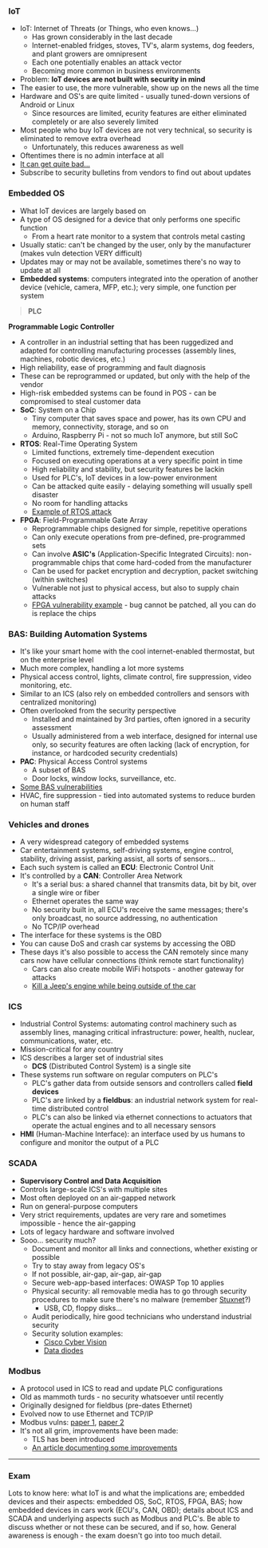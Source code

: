 ### IoT

- IoT: Internet of Threats (or Things, who even knows...)
	- Has grown considerably in the last decade
	- Internet-enabled fridges, stoves, TV's, alarm systems, dog feeders, and plant growers are omnipresent
	- Each one potentially enables an attack vector
	- Becoming more common in business environments
- Problem: **IoT devices are not built with security in mind**
- The easier to use, the more vulnerable, show up on the news all the time
- Hardware and OS's are quite limited - usually tuned-down versions of Android or Linux
	- Since resources are limited, ecurity features are either eliminated completely or are also severely limited
- Most people who buy IoT devices are not very technical, so security is eliminated to remove extra overhead
	- Unfortunately, this reduces awareness as well
- Oftentimes there is no admin interface at all
- [It can get quite bad...](https://mashable.com/article/casino-smart-thermometer-hacked)
- Subscribe to security bulletins from vendors to find out about updates

### Embedded OS

- What IoT devices are largely based on
- A type of OS designed for a device that only performs one specific function
	- From a heart rate monitor to a system that controls metal casting
- Usually static: can't be changed by the user, only by the manufacturer (makes vuln detection VERY difficult)
- Updates may or may not be available, sometimes there's no way to update at all
- **Embedded systems**: computers integrated into the operation of another device (vehicle, camera, MFP, etc.); very simple, one function per system

>**PLC**

**Programmable Logic Controller**

- A controller in an industrial setting that has been ruggedized and adapted for controlling manufacturing processes (assembly lines, machines, robotic devices, etc.)
- High reliability, ease of programming and fault diagnosis
- These can be reprogrammed or updated, but only with the help of the vendor
- High-risk embedded systems can be found in POS - can be compromised to steal customer data
- **SoC**: System on a Chip
	- Tiny computer that saves space and power, has its own CPU and memory, connectivity, storage, and so on
	- Arduino, Raspberry Pi - not so much IoT anymore, but still SoC
- **RTOS**: Real-Time Operating System
	- Limited functions, extremely time-dependent execution
	- Focused on executing operations at a very specific point in time
	- High reliability and stability, but security features be lackin
	- Used for PLC's, IoT devices in a low-power environment
	- Can be attacked quite easily - delaying something will usually spell disaster
	- No room for handling attacks
	- [Example of RTOS attack](https://www.theregister.com/2019/07/29/wind_river_patches_vxworks/)
- **FPGA**: Field-Programmable Gate Array
	- Reprogrammable chips designed for simple, repetitive operations
	- Can only execute operations from pre-defined, pre-programmed sets
	- Can involve **ASIC's** (Application-Specific Integrated Circuits): non-programmable chips that come hard-coded from the manufacturer
	- Can be used for packet encryption and decryption, packet switching (within switches)
	- Vulnerable not just to physical access, but also to supply chain attacks
	- [FPGA vulnerability example](https://www.eenewseurope.com/en/starbleed-vulnerability-revealed-in-xilinx-fpgas/) - bug cannot be patched, all you can do is replace the chips

### BAS: Building Automation Systems

- It's like your smart home with the cool internet-enabled thermostat, but on the enterprise level
- Much more complex, handling a lot more systems
- Physical access control, lights, climate control, fire suppression, video monitoring, etc.
- Similar to an ICS (also rely on embedded controllers and sensors with centralized monitoring)
- Often overlooked from the security perspective
	- Installed and maintained by 3rd parties, often ignored in a security assessment
	- Usually administered from a web interface, designed for internal use only, so security features are often lacking (lack of encryption, for instance, or hardcoded security credentials)
- **PAC**: Physical Access Control systems
	- A subset of BAS
	- Door locks, window locks, surveillance, etc.
- [Some BAS vulnerabilities](https://www.forescout.com/blog/vulnerabilities-in-building-automation-systems/)
- HVAC, fire suppression - tied into automated systems to reduce burden on human staff

### Vehicles and drones

- A very widespread category of embedded systems
- Car entertainment systems, self-driving systems, engine control, stability, driving assist, parking assist, all sorts of sensors...
- Each such system is called an **ECU**: Electronic Control Unit
- It's controlled by a **CAN**: Controller Area Network
	- It's a serial bus: a shared channel that transmits data, bit by bit, over a single wire or fiber
	- Ethernet operates the same way
	- No security built in, all ECU's receive the same messages; there's only broadcast, no source addressing, no authentication
	- No TCP/IP overhead
- The interface for these systems is the OBD
- You can cause DoS and crash car systems by accessing the OBD
- These days it's also possible to access the CAN remotely since many cars now have cellular connections (think remote start functionality)
	- Cars can also create mobile WiFi hotspots - another gateway for attacks
	- [Kill a Jeep's engine while being outside of the car](https://www.cnbc.com/2015/07/21/hackers-remotely-kill-jeep-engine-on-highway.html)

### ICS

- Industrial Control Systems: automating control machinery such as assembly lines, managing critical infrastructure: power, health, nuclear, communications, water, etc.
- Mission-critical for any country
- ICS describes a larger set of industrial sites
	- **DCS** (Distributed Control System) is a single site
- These systems run software on regular computers on PLC's
	- PLC's gather data from outside sensors and controllers called **field devices**
	- PLC's are linked by a **fieldbus**: an industrial network system for real-time distributed control
	- PLC's can also be linked via ethernet connections to actuators that operate the actual engines and to all necessary sensors
- **HMI** (Human-Machine Interface): an interface used by us humans to configure and monitor the output of a PLC

### SCADA

- **Supervisory Control and Data Acquisition**
- Controls large-scale ICS's with multiple sites
- Most often deployed on an air-gapped network
- Run on general-purpose computers
- Very strict requirements, updates are very rare and sometimes impossible - hence the air-gapping
- Lots of legacy hardware and software involved
- Sooo... security much?
	- Document and monitor all links and connections, whether existing or possible
	- Try to stay away from legacy OS's
	- If not possible, air-gap, air-gap, air-gap
	- Secure web-app-based interfaces: OWASP Top 10 applies
	- Physical security: all removable media has to go through security procedures to make sure there's no malware (remember [Stuxnet](https://en.wikipedia.org/wiki/Stuxnet)?)
		- USB, CD, floppy disks...
	- Audit periodically, hire good technicians who understand industrial security
	- Security solution examples:
		- [Cisco Cyber Vision](https://www.cisco.com/c/en/us/products/collateral/se/internet-of-things/datasheet-c78-743222.html)
		- [Data diodes](https://www.ciberseguridadlogitek.com/en/ot-networks-segmentation-and-fortification-the-data-diode/)

### Modbus

- A protocol used in ICS to read and update PLC configurations
- Old as mammoth turds - no security whatsoever until recently
- Originally designed for fieldbus (pre-dates Ethernet)
- Evolved now to use Ethernet and TCP/IP
- Modbus vulns: [paper 1](https://imt.uoradea.ro/auo.fmte/files-2015-v1/Gabor%20JAKABOCZKI%20-%20VULNERABILITIES%20OF%20MODBUS%20RTU%20PROTOCOL%20-%20A%20CASE%20STUDY.pdf), [paper 2](https://dione.lib.unipi.gr/xmlui/bitstream/handle/unipi/11394/Evangeliou_1508.pdf?sequence=1&isAllowed=y)
- It's not all grim, improvements have been made:
	- TLS has been introduced
	- [An article documenting some improvements](https://blog.se.com/industry/machine-and-process-management/2018/08/30/modbus-security-new-protocol-to-improve-control-system-security/)

---

### Exam

Lots to know here: what IoT is and what the implications are; embedded devices and their aspects: embedded OS, SoC, RTOS, FPGA, BAS; how embedded devices in cars work (ECU's, CAN, OBD); details about ICS and SCADA and underlying aspects such as Modbus and PLC's. Be able to discuss whether or not these can be secured, and if so, how. General awareness is enough - the exam doesn't go into too much detail.